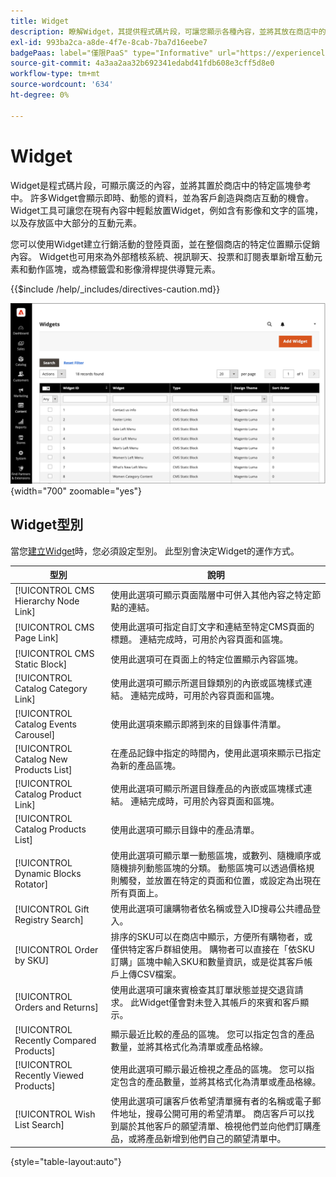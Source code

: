 ```yaml
---
title: Widget
description: 瞭解Widget，其提供程式碼片段，可讓您顯示各種內容，並將其放在商店中的特定區塊參考中。
exl-id: 993ba2ca-a8de-4f7e-8cab-7ba7d16eebe7
badgePaas: label="僅限PaaS" type="Informative" url="https://experienceleague.adobe.com/zh-hant/docs/commerce/user-guides/product-solutions" tooltip="僅適用於雲端專案(Adobe管理的PaaS基礎結構)和內部部署專案的Adobe Commerce 。"
source-git-commit: 4a3aa2aa32b692341edabd41fdb608e3cff5d8e0
workflow-type: tm+mt
source-wordcount: '634'
ht-degree: 0%

---
```


# Widget

Widget是程式碼片段，可顯示廣泛的內容，並將其置於商店中的特定區塊參考中。 許多Widget會顯示即時、動態的資料，並為客戶創造與商店互動的機會。 Widget工具可讓您在現有內容中輕鬆放置Widget，例如含有影像和文字的區塊，以及存放區中大部分的互動元素。

您可以使用Widget建立行銷活動的登陸頁面，並在整個商店的特定位置顯示促銷內容。 Widget也可用來為外部稽核系統、視訊聊天、投票和訂閱表單新增互動元素和動作區塊，或為標籤雲和影像滑桿提供導覽元素。

{{$include /help/_includes/directives-caution.md}}

![新產品清單Widget](./assets/storefront-home-page-new-products.png){width="700" zoomable="yes"}

## Widget型別

當您[建立Widget](widget-create.md)時，您必須設定型別。 此型別會決定Widget的運作方式。

| 型別 | 說明 |
|--- |--- |
| [!UICONTROL CMS Hierarchy Node Link] | 使用此選項可顯示頁面階層中可併入其他內容之特定節點的連結。 |
| [!UICONTROL CMS Page Link] | 使用此選項可指定自訂文字和連結至特定CMS頁面的標題。 連結完成時，可用於內容頁面和區塊。 |
| [!UICONTROL CMS Static Block] | 使用此選項可在頁面上的特定位置顯示內容區塊。 |
| [!UICONTROL Catalog Category Link] | 使用此選項可顯示所選目錄類別的內嵌或區塊樣式連結。 連結完成時，可用於內容頁面和區塊。 |
| [!UICONTROL Catalog Events Carousel] | 使用此選項來顯示即將到來的目錄事件清單。 |
| [!UICONTROL Catalog New Products List] | 在產品記錄中指定的時間內，使用此選項來顯示已指定為新的產品區塊。 |
| [!UICONTROL Catalog Product Link] | 使用此選項可顯示所選目錄產品的內嵌或區塊樣式連結。 連結完成時，可用於內容頁面和區塊。 |
| [!UICONTROL Catalog Products List] | 使用此選項可顯示目錄中的產品清單。 |
| [!UICONTROL Dynamic Blocks Rotator] | 使用此選項可顯示單一動態區塊，或數列、隨機順序或隨機排列動態區塊的分類。 動態區塊可以透過價格規則觸發，並放置在特定的頁面和位置，或設定為出現在所有頁面上。 |
| [!UICONTROL Gift Registry Search] | 使用此選項可讓購物者依名稱或登入ID搜尋公共禮品登入。 |
| [!UICONTROL Order by SKU] | 排序的SKU可以在商店中顯示，方便所有購物者，或僅供特定客戶群組使用。 購物者可以直接在「依SKU訂購」區塊中輸入SKU和數量資訊，或是從其客戶帳戶上傳CSV檔案。 |
| [!UICONTROL Orders and Returns] | 使用此選項可讓來賓檢查其訂單狀態並提交退貨請求。 此Widget僅會對未登入其帳戶的來賓和客戶顯示。 |
| [!UICONTROL Recently Compared Products] | 顯示最近比較的產品的區塊。 您可以指定包含的產品數量，並將其格式化為清單或產品格線。 |
| [!UICONTROL Recently Viewed Products] | 使用此選項可顯示最近檢視之產品的區塊。 您可以指定包含的產品數量，並將其格式化為清單或產品格線。 |
| [!UICONTROL Wish List Search] | 使用此選項可讓客戶依希望清單擁有者的名稱或電子郵件地址，搜尋公開可用的希望清單。 商店客戶可以找到屬於其他客戶的願望清單、檢視他們並向他們訂購產品，或將產品新增到他們自己的願望清單中。 |

{style="table-layout:auto"}

<!-- Last updated from includes: 2022-08-30 15:36:09 -->
